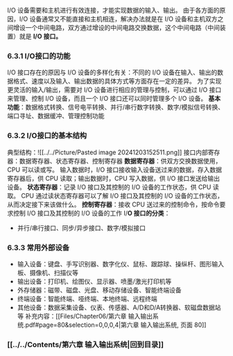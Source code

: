  I/O 设备需要和主机进行有效连接，才能实现数据的输入、输出。
 由于各方面的原因，I/O 设备通常又不能直接和主机相连，解决办法就是在 I/O 设备和主机双方之间增设一个中间电路，双方通过增设的中间电路交换数据，这个中间电路（中间装置）就是 **I/O 接口。**
### 6.3.1 I/O接口的功能
I/O 接口存在的原因与 I/O 设备的多样化有关：不同的 I/O 设备在输入、输出的数据格式、速度以及输入、输出数据的具体方式等方面存在一定的差异。
为了实现更灵活的输入/输出，需要对 I/O 设备进行相应的管理与控制，可以通过 I/O 接口来管理、控制 I/O 设备，而且一个 I/O 接口还可以同时管理多个 I/O 设备。
**基本功能**：数据格式转换、信号电平转换、并行/串行数字转换、数字/模拟信号转换、端口寻址、数据缓冲、管理控制功能
### 6.3.2 I/O接口的基本结构
典型结构：![[../../Picture/Pasted image 20241203152511.png]]
接口内部寄存器：数据寄存器、状态寄存器、控制寄存器
 **数据寄存器**：供双方交换数据使用，CPU 可以读或写。
 输入数据时，I/O 接口接收输入设备送过来的数据，存入数据寄存器后，供 CPU 读取；输出数据时，CPU 写入数据，供 I/O 接口发送给输出设备。
 **状态寄存器**：记录 I/O 接口及其控制的 I/O 设备的工作状态，供 CPU 读取。
 CPU 通过读状态寄存器可以了解 I/O 接口及其控制的 I/O 设备的工作状态，从而决定接下来该做什么。
 **控制寄存器**：接收 CPU 送过来的控制命令，按命令要求控制 I/O 接口及其控制的 I/O 设备的工作
I/**O 接口的分类**：
- 并行/串行接口、同步/异步接口、数字/模拟接口

### 6.3.3 常用外部设备
- 输入设备：键盘、手写识别器、数字化仪、鼠标、跟踪球、操纵杆、图形输入板、摄像机、扫描仪等
- 输出设备：打印机、绘图仪、显示器、喷墨/激光打印机等
- 外存储器：磁带、磁盘、光盘、移动存储设备、智能终端设备
- 终端设备：智能终端、哑终端、本地终端、远程终端
- 其他设备：数据采集设备、仪表、传感器、A/D和D/A转换器、软磁盘数据站等
补充内容：[[Files/Chapter06/第六章 输入输出系统.pdf#page=80&selection=0,0,0,4|第六章 输入输出系统, 页面 80]]
### [[../../Contents/第六章 输入输出系统|回到目录]]